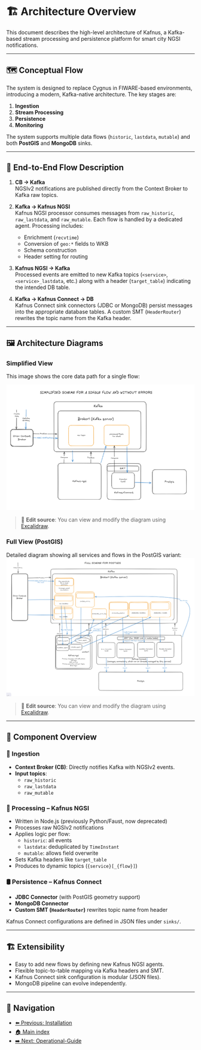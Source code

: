 # 🏗️ Architecture Overview

This document describes the high-level architecture of Kafnus, a Kafka-based stream processing and persistence platform for smart city NGSI notifications.

---

## 🗺️ Conceptual Flow

The system is designed to replace Cygnus in FIWARE-based environments, introducing a modern, Kafka-native architecture. The key stages are:

1. **Ingestion**
2. **Stream Processing**
3. **Persistence**
4. **Monitoring**

The system supports multiple data flows (`historic`, `lastdata`, `mutable`) and both **PostGIS** and **MongoDB** sinks.

---

## 🔄 End-to-End Flow Description

1. **CB → Kafka**  
   NGSIv2 notifications are published directly from the Context Broker to Kafka raw topics.

2. **Kafka → Kafnus NGSI**  
   Kafnus NGSI processor consumes messages from `raw_historic`, `raw_lastdata`, and `raw_mutable`. Each flow is handled by a dedicated agent. Processing includes:
   - Enrichment (`recvtime`)
   - Conversion of `geo:*` fields to WKB
   - Schema construction
   - Header setting for routing

3. **Kafnus NGSI → Kafka**  
   Processed events are emitted to new Kafka topics (`<service>`, `<service>_lastdata`, etc.) along with a header (`target_table`) indicating the intended DB table.

4. **Kafka → Kafnus Connect → DB**  
   Kafnus Connect sink connectors (JDBC or MongoDB) persist messages into the appropriate database tables. A custom SMT (`HeaderRouter`) rewrites the topic name from the Kafka header.

---

## 🖼️ Architecture Diagrams

### Simplified View

This image shows the core data path for a single flow:

![Simplified Architecture](../doc/images/SimplifiedSchema.png)

> 📝 **Edit source**: You can view and modify the diagram using [Excalidraw](https://excalidraw.com/#room=e06782c4fdd1d900246a,f_sdKK90w0FsFWKnDWsYmw).


### Full View (PostGIS)

Detailed diagram showing all services and flows in the PostGIS variant:
![Full Architecture](../doc/images/FullSchema.png)

> 📝 **Edit source**: You can view and modify the diagram using [Excalidraw](https://excalidraw.com/#room=e06782c4fdd1d900246a,f_sdKK90w0FsFWKnDWsYmw).


---

## 🧩 Component Overview

### 🚪 Ingestion

- **Context Broker (CB)**: Directly notifies Kafka with NGSIv2 events.
- **Input topics**: 
   - `raw_historic`
   - `raw_lastdata`
   - `raw_mutable`

### 🧠 Processing – Kafnus NGSI

- Written in Node.js (previously Python/Faust, now deprecated)
- Processes raw NGSIv2 notifications
- Applies logic per flow:
  - `historic`: all events
  - `lastdata`: deduplicated by `TimeInstant`
  - `mutable`: allows field overwrite
- Sets Kafka headers like `target_table`
- Produces to dynamic topics (`{service}[_{flow}]`)

### 🛢️ Persistence – Kafnus Connect

- **JDBC Connector** (with PostGIS geometry support)
- **MongoDB Connector**
- **Custom SMT (`HeaderRouter`)** rewrites topic name from header

Kafnus Connect configurations are defined in JSON files under `sinks/`.

---

## 🏗️ Extensibility

- Easy to add new flows by defining new Kafnus NGSI agents.
- Flexible topic-to-table mapping via Kafka headers and SMT.
- Kafnus Connect sink configuration is modular (JSON files).
- MongoDB pipeline can evolve independently.

---

## 🧭 Navigation

- [⬅️ Previous: Installation](/doc/01_installation.md)
- [🏠 Main index](../README.md#documentation)
- [➡️ Next: Operational-Guide](/doc/03_operational_guide.md)